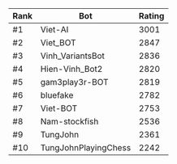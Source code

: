Rank|Bot|Rating
---|---|---
#1|Viet-AI|3001
#2|Viet_BOT|2847
#3|Vinh_VariantsBot|2836
#4|Hien-Vinh_Bot2|2820
#5|gam3play3r-BOT|2819
#6|bluefake|2782
#7|Viet-BOT|2753
#8|Nam-stockfish|2536
#9|TungJohn|2361
#10|TungJohnPlayingChess|2242
